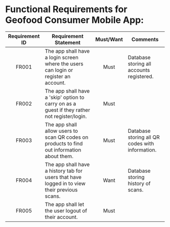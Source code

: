 # Functional Requirements for Geofood Consumer Mobile App:  #

| Requirement ID | Requirement Statement                                                                        | Must/Want | Comments                                        |
|:--------------:|----------------------------------------------------------------------------------------------|:---------:|-------------------------------------------------|
|      FR001     | The app shall have a login screen where the users can login or register an account.          |    Must   | Database storing all accounts registered.       |
|      FR002     | The app shall have a 'skip' option to carry on as a guest if they rather not register/login. |    Must   |                                                 |
|      FR003     | The app shall allow users to scan QR codes on products to find out information about them.   |    Must   | Database storing all QR codes with information. |
|      FR004     | The app shall have a history tab for users that have logged in to view their previous scans. |    Want   | Database storing history of scans.              |
|      FR005     | The app shall let the user logout of their account.                                          |    Must   |                                                 |